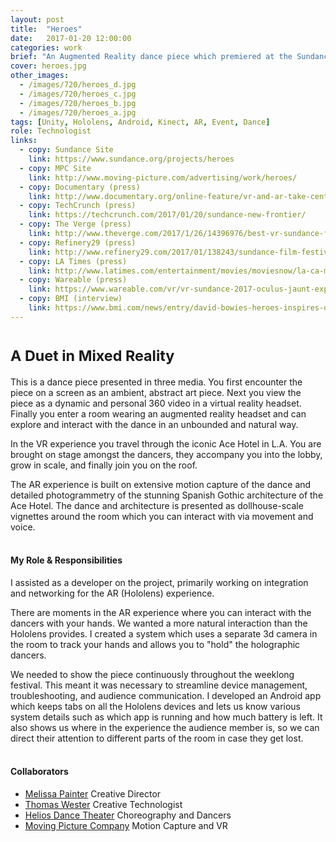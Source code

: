 ```yaml
---
layout: post
title:  "Heroes"
date:   2017-01-20 12:00:00
categories: work
brief: "An Augmented Reality dance piece which premiered at the Sundance Film Festival as part of the New Frontiers program."
cover: heroes.jpg
other_images:
  - /images/720/heroes_d.jpg
  - /images/720/heroes_c.jpg
  - /images/720/heroes_b.jpg
  - /images/720/heroes_a.jpg
tags: [Unity, Hololens, Android, Kinect, AR, Event, Dance]
role: Technologist
links:
  - copy: Sundance Site
    link: https://www.sundance.org/projects/heroes
  - copy: MPC Site
    link: http://www.moving-picture.com/advertising/work/heroes/
  - copy: Documentary (press)
    link: http://www.documentary.org/online-feature/vr-and-ar-take-center-stage-sundances-new-frontier
  - copy: TechCrunch (press)
    link: https://techcrunch.com/2017/01/20/sundance-new-frontier/
  - copy: The Verge (press)
    link: http://www.theverge.com/2017/1/26/14396976/best-vr-sundance-film-festival-2017
  - copy: Refinery29 (press)
    link: http://www.refinery29.com/2017/01/138243/sundance-film-festival-events-for-women-2017
  - copy: LA Times (press)
    link: http://www.latimes.com/entertainment/movies/moviesnow/la-ca-mn-vr-future-20170208-story.html
  - copy: Wareable (press)
    link: https://www.wareable.com/vr/vr-sundance-2017-oculus-jaunt-experiments-555
  - copy: BMI (interview)
    link: https://www.bmi.com/news/entry/david-bowies-heroes-inspires-quest-into-new-technologies-at-sundance-2017
---
```


<h1><small>A Duet in Mixed Reality</small></h1>

This is a dance piece presented in three media. You first encounter the piece on a screen as an ambient, abstract art piece. Next you view the piece as a dynamic and personal 360 video in a virtual reality headset. Finally you enter a room wearing an augmented reality headset and can explore and interact with the dance in an unbounded and natural way.

In the VR experience you travel through the iconic Ace Hotel in L.A. You are brought on stage amongst the dancers, they accompany you into the lobby, grow in scale, and finally join you on the roof.

The AR experience is built on extensive motion capture of the dance and detailed photogrammetry of the stunning Spanish Gothic architecture of the Ace Hotel. The dance and architecture is presented as dollhouse-scale vignettes around the room which you can interact with via movement and voice.
<br /><br />

#### My Role & Responsibilities
I assisted as a developer on the project, primarily working on integration and networking for the AR (Hololens) experience.

There are moments in the AR experience where you can interact with the dancers with your hands. We wanted a more natural interaction than the Hololens provides. I created a system which uses a separate 3d camera in the room to track your hands and allows you to "hold" the holographic dancers.

We needed to show the piece continuously throughout the weeklong festival. This meant it was necessary to streamline device management, troubleshooting, and audience communication. I developed an Android app which keeps tabs on all the Hololens devices and lets us know various system details such as which app is running and how much battery is left. It also shows us where in the experience the audience member is, so we can direct their attention to different parts of the room in case they get lost.
<br /><br />

#### Collaborators
* [Melissa Painter][mp] Creative Director
* [Thomas Wester][tw] Creative Technologist
* [Helios Dance Theater][hdt] Choreography and Dancers
* [Moving Picture Company][mpc] Motion Capture and VR

[tw]: http://thomaswester.com/
[hdt]: http://heliosdancetheater.org/
[mp]: https://www.linkedin.com/in/melissa-painter-9baa5814
[mpc]: http://www.moving-picture.com/

